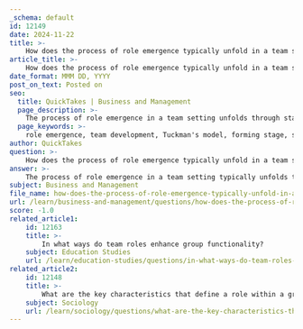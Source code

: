 ```yaml
---
_schema: default
id: 12149
date: 2024-11-22
title: >-
    How does the process of role emergence typically unfold in a team setting?
article_title: >-
    How does the process of role emergence typically unfold in a team setting?
date_format: MMM DD, YYYY
post_on_text: Posted on
seo:
  title: QuickTakes | Business and Management
  page_description: >-
    The process of role emergence in a team setting unfolds through stages of forming, storming, norming, and performing, showcasing the dynamics, conflicts, and collaborative efforts that define team roles and leadership.
  page_keywords: >-
    role emergence, team development, Tuckman's model, forming stage, storming stage, norming stage, performing stage, team dynamics, leadership, communication, collaboration, conflict resolution, team roles, ongoing development
author: QuickTakes
question: >-
    How does the process of role emergence typically unfold in a team setting?
answer: >-
    The process of role emergence in a team setting typically unfolds through several stages, often aligned with Tuckman's model of team development, which includes forming, storming, norming, and performing. Here’s a detailed overview of how this process generally occurs:\n\n1. **Forming Stage**: In this initial stage, team members come together and begin to understand their shared goals and the purpose of the team. During this phase, individuals are often excited yet anxious, trying to figure out their roles within the group. The team leader plays a crucial role in guiding this process by establishing clear objectives and facilitating introductions among team members.\n\n2. **Storming Stage**: As the team begins to work together, conflicts may arise due to differing opinions, personalities, and work styles. This stage is characterized by tension and competition as team members assert their ideas and roles. It is a critical phase for role emergence, as individuals start to negotiate their positions within the team. Effective leadership is essential here to manage conflicts and help team members navigate their differences.\n\n3. **Norming Stage**: Once the team has addressed conflicts, it moves into the norming stage, where members start to establish norms and expectations for behavior and collaboration. Roles become clearer as team members begin to understand each other's strengths and weaknesses. This is where shared understanding and cohesion develop, allowing for more effective communication and collaboration.\n\n4. **Performing Stage**: In this stage, the team reaches a level of maturity where members work collaboratively towards common goals. Roles are well-defined, and team members feel a sense of belonging and commitment to the team. They are aware of their individual contributions and how they fit into the larger team dynamic. This stage is marked by high productivity and satisfaction among team members.\n\n5. **Ongoing Development**: Role emergence is not a one-time event but an ongoing process. As teams face new challenges or changes in membership, they may cycle back through earlier stages, particularly storming and norming, to redefine roles and responsibilities. Continuous reflection on team dynamics and open communication are vital for maintaining effective role alignment.\n\nIn summary, role emergence in a team setting is a dynamic process influenced by interpersonal interactions, leadership, and the evolving needs of the team. By fostering an environment of trust and open communication, teams can effectively navigate the complexities of role emergence and enhance their overall performance.
subject: Business and Management
file_name: how-does-the-process-of-role-emergence-typically-unfold-in-a-team-setting.md
url: /learn/business-and-management/questions/how-does-the-process-of-role-emergence-typically-unfold-in-a-team-setting
score: -1.0
related_article1:
    id: 12163
    title: >-
        In what ways do team roles enhance group functionality?
    subject: Education Studies
    url: /learn/education-studies/questions/in-what-ways-do-team-roles-enhance-group-functionality
related_article2:
    id: 12148
    title: >-
        What are the key characteristics that define a role within a group or team?
    subject: Sociology
    url: /learn/sociology/questions/what-are-the-key-characteristics-that-define-a-role-within-a-group-or-team
---
```


&nbsp;